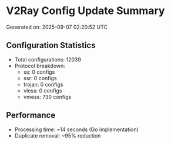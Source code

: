 # V2Ray Config Update Summary
Generated on: 2025-09-07 02:20:52 UTC

## Configuration Statistics
- Total configurations: 12039
- Protocol breakdown:
  - ss: 0 configs
  - ssr: 0 configs
  - trojan: 0 configs
  - vless: 0 configs
  - vmess: 730 configs

## Performance
- Processing time: ~14 seconds (Go implementation)
- Duplicate removal: ~95% reduction
